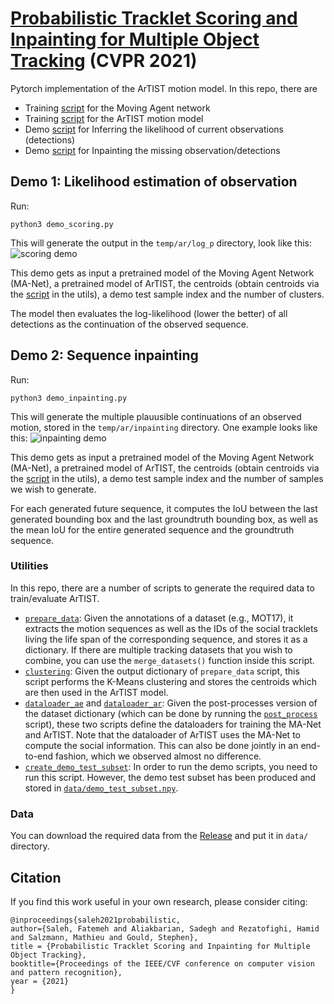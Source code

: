 # [Probabilistic Tracklet Scoring and Inpainting for Multiple Object Tracking](https://openaccess.thecvf.com/content/CVPR2021/papers/Saleh_Probabilistic_Tracklet_Scoring_and_Inpainting_for_Multiple_Object_Tracking_CVPR_2021_paper.pdf) (CVPR 2021)
Pytorch implementation of the ArTIST motion model. In this repo, there are

- Training [script](https://github.com/fatemeh-slh/ArTIST/blob/main/train_ae.py) for the Moving Agent network
- Training [script](https://github.com/fatemeh-slh/ArTIST/blob/main/train_ar.py) for the ArTIST motion model
- Demo [script](https://github.com/fatemeh-slh/ArTIST/blob/main/demo_scoring.py) for Inferring the likelihood of current observations (detections)
- Demo [script](https://github.com/fatemeh-slh/ArTIST/blob/main/demo_inpainting.py) for Inpainting the missing observation/detections


## Demo 1: Likelihood estimation of observation
Run:
```
python3 demo_scoring.py
```
This will generate the output in the `temp/ar/log_p` directory, look like this:
![scoring demo](https://github.com/fatemeh-slh/ArTIST/blob/main/temp/ar/log_p/likelihood.jpg)

This demo gets as input a pretrained model of the Moving Agent Network (MA-Net), a pretrained model of ArTIST, the centroids (obtain centroids via the [script](https://github.com/fatemeh-slh/ArTIST/blob/main/utils/clustering.py) in the utils), a demo test sample index and the number of clusters.

The model then evaluates the log-likelihood (lower the better) of all detections as the continuation of the observed sequence. 

## Demo 2: Sequence inpainting
Run:
```
python3 demo_inpainting.py
```
This will generate the multiple plauusible continuations of an observed motion, stored in the `temp/ar/inpainting` directory. One example looks like this:
![inpainting demo](https://github.com/fatemeh-slh/ArTIST/blob/main/temp/ar/inpainting/inpainting_25.jpg)

This demo gets as input  a pretrained model of the Moving Agent Network (MA-Net), a pretrained model of ArTIST, the centroids (obtain centroids via the [script](https://github.com/fatemeh-slh/ArTIST/blob/main/utils/clustering.py) in the utils), a demo test sample index and the number of samples we wish to generate.

For each generated future sequence, it computes the IoU between the last generated bounding box and the last groundtruth bounding box, as well as the mean IoU for the entire generated sequence and the groundtruth sequence.


### Utilities
In this repo, there are a number of scripts to generate the required data to train/evaluate ArTIST.
- [`prepare_data`](https://github.com/fatemeh-slh/ArTIST/blob/main/utils/prepare_data.py): Given the annotations of a dataset (e.g., MOT17), it extracts the motion sequences as well as the IDs of the social tracklets living the life span of the corresponding sequence, and stores it as a dictionary. If there are multiple tracking datasets that you wish to combine, you can use the `merge_datasets()` function inside this script.
- [`clustering`](https://github.com/fatemeh-slh/ArTIST/blob/main/utils/clustering.py): Given the output dictionary of `prepare_data` script, this script performs the K-Means clustering and stores the centroids which are then used in the ArTIST model.
- [`dataloader_ae`](https://github.com/fatemeh-slh/ArTIST/blob/main/utils/dataloader_ae.py) and [`dataloader_ar`](https://github.com/fatemeh-slh/ArTIST/blob/main/utils/dataloader_ar.py): Given the post-processes version of the dataset dictionary (which can be done by running the [`post_process`](https://github.com/fatemeh-slh/ArTIST/blob/main/utils/post_process.py) script), these two scripts define the dataloaders for training the MA-Net and ArTIST. Note that the dataloader of ArTIST uses the MA-Net to compute the social information. This can also be done jointly in an end-to-end fashion, which we observed almost no difference.
- [`create_demo_test_subset`](https://github.com/fatemeh-slh/ArTIST/blob/main/utils/create_demo_test_subset.py): In order to run the demo scripts, you need to run this script. However, the demo test subset has been produced and stored in [`data/demo_test_subset.npy`](https://github.com/fatemeh-slh/ArTIST/blob/main/data/demo_test_subset.npy).

### Data
You can download the required data from the [Release](https://github.com/fatemeh-slh/ArTIST/releases/tag/data-release) and put it in `data/` directory.

## Citation
If you find this work useful in your own research, please consider citing:
```
@inproceedings{saleh2021probabilistic,
author={Saleh, Fatemeh and Aliakbarian, Sadegh and Rezatofighi, Hamid and Salzmann, Mathieu and Gould, Stephen},
title = {Probabilistic Tracklet Scoring and Inpainting for Multiple Object Tracking},
booktitle={Proceedings of the IEEE/CVF conference on computer vision and pattern recognition},
year = {2021}
}
```
